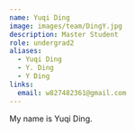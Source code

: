 ```yaml
---
name: Yuqi Ding
image: images/team/DingY.jpg
description: Master Student
role: undergrad2
aliases:
  - Yuqi Ding
  - Y. Ding
  - Y Ding
links:
  email: w827482361@gmail.com
---
```


My name is Yuqi Ding.